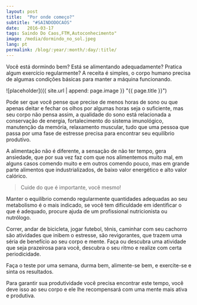 ```yaml
---
layout: post
title:  "Por onde começo?"
subtitle: "#SAINDODOCAOS"
date:   2016-03-17
tags: Saindo Do Caos,FTM,Autoconhecimento"
image: /media/dormindo_no_sol.jpeg
lang: pt
permalink: /blog/:year/:month/:day/:title/
---
```


Você está dormindo bem? Está se alimentando adequadamente? Pratica algum exercício regularmente? A receita é simples, o corpo humano precisa de algumas condições básicas para manter a máquina funcionando.

![placeholder]({{ site.url | append: page.image }} "{{ page.title }}")

Pode ser que você pense que precise de menos horas de sono ou que apenas deitar e fechar os olhos por algumas horas seja o suficiente, mas seu corpo não pensa assim, a qualidade do sono está relacionada a conservação de energia, fortalecimento do sistema imunológico, manutenção da memória, relaxamento muscular, tudo que uma pessoa que passa por uma fase de estresse precisa para encontrar seu equilíbrio produtivo.

A alimentação não é diferente, a sensação de não ter tempo, gera ansiedade, que por sua vez faz com que nos alimentemos muito mal, em alguns casos comendo muito e em outros comendo pouco, mas em grande parte alimentos que industrializados, de baixo valor energético e alto valor calórico.

> Cuide do que é importante, você mesmo!

Manter o equilíbrio comendo regularmente quantidades adequadas ao seu metabolismo é o mais indicado, se você tem dificuldade em identificar o que é adequado, procure ajuda de um profissional nutricionista ou nutrólogo.

Correr, andar de bicicleta, jogar futebol, tênis, caminhar com seu cachorro são atividades que inibem o estresse, são revigorantes, que trazem uma séria de benefício ao seu corpo e mente. Faça ou descubra uma atividade que seja prazeirosa para você, descubra o seu ritmo e realize com certa periodicidade.

Faça o teste por uma semana, durma bem, alimente-se bem, e exercite-se e sinta os resultados.

Para garantir sua produtividade você precisa encontrar este tempo, você deve isso ao seu corpo e ele lhe recompensará com uma mente mais ativa e produtiva.